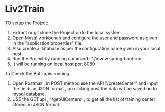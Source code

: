 # Liv2Train

TO setup the Project:

1) Extract or git clone the Project on to the local system.
2) Open Mysql workbench and configure the user and password as given in the "application.properties" file.
3) Also create a database as per the configuration name given in your local host.
4) Run the Project by running command- "./mvnw spring-boot:run
5) It will be running on local host port 8080

To Check the Both apis running
1) Open Postman , in POST method use the API "/createCenter" and input the fields in JSON format , on clicking post the data will be saved on to mysql database.
2) USE the GET api , "/getAllCenters" , to get all the list of training center stored, in JSON format.
